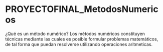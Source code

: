 # PROYECTOFINAL_MetodosNumericos
¿Qué es un método numérico?
Los métodos numéricos constituyen técnicas mediante las cuales es posible formular problemas matemáticos, de tal forma que puedan resolverse utilizando operaciones aritmeticas.
